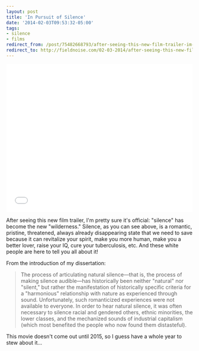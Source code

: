 ```yaml
---
layout: post 
title: 'In Pursuit of Silence' 
date: '2014-02-03T09:53:32-05:00' 
tags: 
- silence 
- films 
redirect_from: /post/75482668793/after-seeing-this-new-film-trailer-im-pretty/
redirect_to: http://fieldnoise.com/02-03-2014/after-seeing-this-new-film-trailer-im-pretty
---
```


<iframe width="100%" height="400" src="//www.youtube.com/embed/64c_1MtQUlM" frameborder="0" allowfullscreen></iframe>


After seeing this new film trailer, I'm pretty sure it's official: "silence" has become the new "wilderness." Silence, as you can see above, is a romantic, pristine, threatened, always already disappearing state that we need to save because it can revitalize your spirit, make you more human, make you a better lover, raise your IQ, cure your tuberculosis, etc. And these white people are here to tell you all about it!

From the introduction of my dissertation:

> The process of articulating natural silence—that is, the process of making silence audible—has historically been neither "natural" nor "silent," but rather the manifestation of historically specific criteria for a "harmonious" relationship with nature as experienced through sound. Unfortunately, such romanticized experiences were not available to everyone. In order to hear natural silence, it was often necessary to silence racial and gendered others, ethnic minorities, the lower classes, and the mechanized sounds of industrial capitalism (which most benefited the people who now found them distasteful).

This movie doesn't come out until 2015, so I guess have a whole year to stew about it…  
